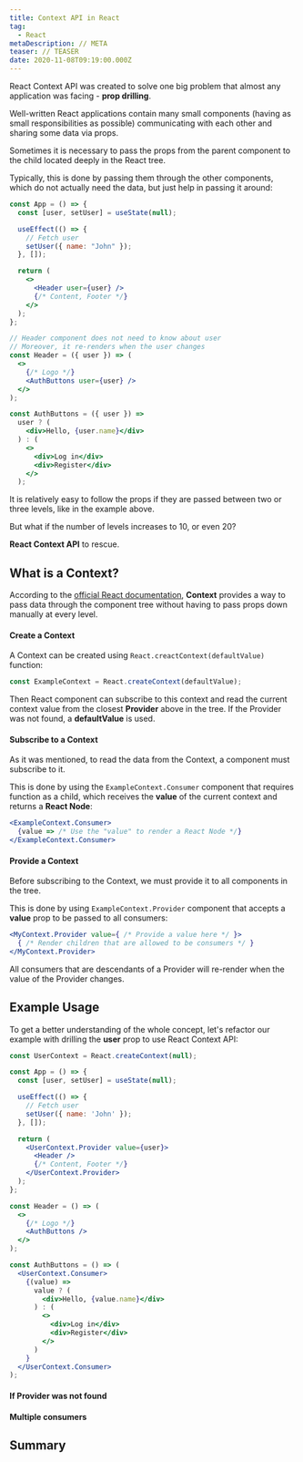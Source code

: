 ```yaml
---
title: Context API in React
tag:
  - React
metaDescription: // META
teaser: // TEASER
date: 2020-11-08T09:19:00.000Z
---
```

React Context API was created to solve one big problem that almost any application was facing - **prop drilling**.

Well-written React applications contain many small components (having as small responsibilities as possible) communicating with each other and sharing some data via props.

Sometimes it is necessary to pass the props from the parent component to the child located deeply in the React tree.

Typically, this is done by passing them through the other components, which do not actually need the data, but just help in passing it around:

```jsx
const App = () => {
  const [user, setUser] = useState(null);

  useEffect(() => {
    // Fetch user
    setUser({ name: "John" });
  }, []);

  return (
    <>
      <Header user={user} />
      {/* Content, Footer */}
    </>
  );
};

// Header component does not need to know about user
// Moreover, it re-renders when the user changes
const Header = ({ user }) => (
  <>
    {/* Logo */}
    <AuthButtons user={user} />
  </>
);

const AuthButtons = ({ user }) =>
  user ? (
    <div>Hello, {user.name}</div>
  ) : (
    <>
      <div>Log in</div>
      <div>Register</div>
    </>
  );
```

It is relatively easy to follow the props if they are passed between two or three levels, like in the example above.

But what if the number of levels increases to 10, or even 20?

**React Context API** to rescue.

## What is a Context?

According to the [official React documentation](https://reactjs.org/docs/context.html), **Context** provides a way to pass data through the component tree without having to pass props down manually at every level.

#### Create a Context

A Context can be created using `React.creactContext(defaultValue)` function:

```javascript
const ExampleContext = React.createContext(defaultValue);
```

Then React component can subscribe to this context and read the current context value from the closest **Provider** above in the tree. If the Provider was not found, a **defaultValue** is used.

#### Subscribe to a Context

As it was mentioned, to read the data from the Context, a component must subscribe to it.

This is done by using the `ExampleContext.Consumer` component that requires function as a child, which receives the **value** of the current context and returns a **React Node**:

```jsx
<ExampleContext.Consumer>
  {value => /* Use the "value" to render a React Node */}
</ExampleContext.Consumer>
```

#### Provide a Context

Before subscribing to the Context, we must provide it to all components in the tree.

This is done by using `ExampleContext.Provider` component that accepts a **value** prop to be passed to all consumers:

```jsx
<MyContext.Provider value={ /* Provide a value here */ }>
  { /* Render children that are allowed to be consumers */ }
</MyContext.Provider>

```

All consumers that are descendants of a Provider will re-render when the value of the Provider changes.

## Example Usage

To get a better understanding of the whole concept, let's refactor our example with drilling the **user** prop to use React Context API:

```jsx
const UserContext = React.createContext(null);

const App = () => {
  const [user, setUser] = useState(null);

  useEffect(() => {
    // Fetch user
    setUser({ name: 'John' });
  }, []);

  return (
    <UserContext.Provider value={user}>
      <Header />
      {/* Content, Footer */}
    </UserContext.Provider>
  );
};

const Header = () => (
  <>
    {/* Logo */}
    <AuthButtons />
  </>
);

const AuthButtons = () => (
  <UserContext.Consumer>
    {(value) =>
      value ? (
        <div>Hello, {value.name}</div>
      ) : (
        <>
          <div>Log in</div>
          <div>Register</div>
        </>
      )
    }
  </UserContext.Consumer>
);
```

#### If Provider was not found

#### Multiple consumers

## Summary